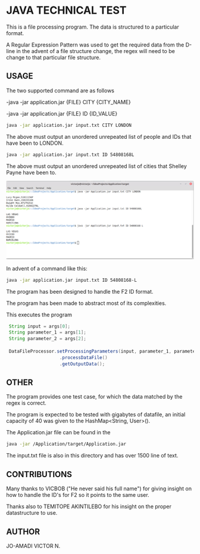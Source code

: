 # JAVA TECHNICAL TEST

This is a file processing program.
The data is structured to a particular format.

A Regular Expression Pattern was used to get the required data from the D-line
in the advent of a file structure change, the regex will need to be change to that particular file structure.

## USAGE

The two supported command are as follows

-java -jar application.jar {FILE} CITY {CITY_NAME}

-java -jar application.jar {FILE} ID {ID_VALUE}

```bash
java -jar application.jar input.txt CITY LONDON
```
The above must output an unordered unrepeated list of people and IDs that have been to LONDON.

```bash
java -jar application.jar input.txt ID 54808168L
```
The above must output an unordered unrepeated list of cities that Shelley Payne have been to.

![Screenshot](application_screen_shot.png)

In advent of a command like this:

```bash
java -jar application.jar input.txt ID 54808168-L
```
The program has been designed to handle the F2 ID format.

The program has been made to abstract most of its complexities.

This executes the program

```java
 String input = args[0];
 String parameter_1 = args[1];
 String parameter_2 = args[2];

 DataFileProcessor.setProcessingParameters(input, parameter_1, parameter_2)
                    .processDataFile()
                    .getOutputData();
```

## OTHER

The program provides one test case, for which the data matched by the regex is correct.

The program is expected to be tested with gigabytes of datafile, an initial capacity of 40 was given to the HashMap<String, User>().

The Application.jar file can be found in the

```bash
java -jar /Application/target/Application.jar
```
The input.txt file is also in this directory and has over 1500 line of text.

## CONTRIBUTIONS
Many thanks to VICBOB ("He never said his full name") for giving insight on how to handle the ID's for F2 so it points to the same user.

Thanks also to TEMITOPE AKINTILEBO for his insight on the proper datastructure to use.

## AUTHOR
JO-AMADI VICTOR N.
